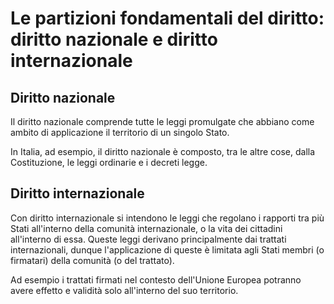 # Le partizioni fondamentali del diritto: diritto nazionale e diritto internazionale

## Diritto nazionale

Il diritto nazionale comprende tutte le leggi promulgate che abbiano come
ambito di applicazione il territorio di un singolo Stato.

In Italia, ad esempio, il diritto nazionale è composto, tra le altre cose, dalla
Costituzione, le leggi ordinarie e i decreti legge.

## Diritto internazionale

Con diritto internazionale si intendono le leggi che regolano i rapporti tra più
Stati all'interno della comunità internazionale, o la vita dei cittadini
all'interno di essa. Queste leggi derivano principalmente dai trattati
internazionali, dunque l'applicazione di queste è limitata agli Stati membri
(o firmatari) della comunità (o del trattato).

Ad esempio i trattati firmati nel contesto dell'Unione Europea potranno avere
effetto e validità solo all'interno del suo territorio.
